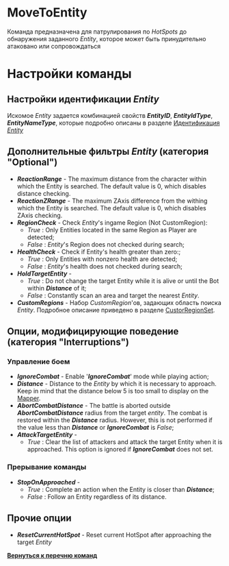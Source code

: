 # **MoveToEntity**
Команда предназначена для патрулирования по *HotSpots* до обнаружения заданного *Entity*, которое может быть принудительно атаковано или сопровождаться

# **Настройки команды**
## **Настройки идентификации *Entity***
Искомое *Entity* задается комбинацией свойств ***EntityID***, ***EntityIdType***, ***EntityNameType***, которые подробно описаны в разделе [Идентификация *Entity*](../../General/EntityIdentification.md)


## **Дополнительные фильтры *Entity* (категория "Optional")**

- ***ReactionRange*** - The maximum distance from the character within which the Entity is searched. The default value is 0, which disables distance checking.
- ***ReactionZRange*** - The maximum ZAxis difference from the withing which the Entity is searched. The default value is 0, which disables ZAxis checking.
- ***RegionCheck*** - Check *Entity*'s ingame Region (Not CustomRegion):
  + *True* : Only Entities located in the same Region as Player are detected;
  + *False* : *Entity*'s Region does not checked during search;
- ***HealthCheck*** - Check if Entity's health greater than zero:;
  + *True* : Only Entities with nonzero health are detected;
  + *False* : *Entity*'s health does not checked during search;
- ***HoldTargetEntity*** - 
   + *True* : Do not change the target Entity while it is alive or until the Bot within ***Distance*** of it;
   + *False* : Constantly scan an area and target the nearest *Entity*.
- ***CustomRegions*** - Набор *CustomRegion*'ов, задающих область поиска *Entity*. Подробное описание приведено в разделе [CustorRegionSet](../../General/CustorRegionSet-RU.md).

## **Опции, модифицирующие поведение (категория "Interruptions")**
### **Управление боем**
- ***IgnoreCombat*** - Enable '***IgnoreCombat***' mode while playing action;
- ***Distance*** - Distance to the *Entity* by which it is necessary to approach. Keep in mind that the distance below 5 is too small to display on the [Mapper](../../Patches/Mapper/Mapper-RU.md).
- ***AbortCombatDistance*** - The battle is aborted outside ***AbortCombatDistance*** radius from the target *entity*. The combat is restored within the ***Distance*** radius. However, this is not performed if the value less than ***Distance*** or ***IgnoreCombat*** is *False*;
- ***AttackTargetEntity*** - 
  + *True* : Clear the list of attackers and attack the target Entity when it is approached. This option is ignored if ***IgnoreCombat*** does not set.
### **Прерывание команды**
- ***StopOnApproached*** - 
  + *True* : Complete an action when the Entity is closer than ***Distance***;
  + *False* : Follow an Entity regardless of its distance.

## **Прочие опции**
- ***ResetCurrentHotSpot*** - Reset current HotSpot after approaching the target *Entity*

[**Вернуться к перечню команд**](../EntityTools-QuesterExtensions-RU.md)